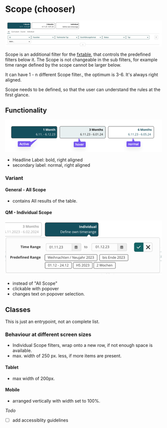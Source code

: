 # Scope (chooser)
![General scope](assets/scope.png)

Scope is an additional filter for the [fxtable](/.../.../manual_dev/ux/table.md), that controls the predefined filters below it. The Scope is not changeable in the sub filters, for example time range defined by the scope cannot be larger below.

It can have 1 - n different Scope filter., the optimum is 3-6. It's always right aligned.

Scope needs to be defined, so that the user can understand the rules at the first glance.

## Functionality
![Hover States](assets/scope_states.png)

  * Headline Label: bold, right aligned
  * secondary label: normal, right aligned

### Variant

#### General - All Scope

* contains All results of the table.

#### QM - Individual Scope

![Alt text](assets/scope_callout.png)

* instead of "All Scope"
* clickable with popover
* changes text on popover selection.


## Classes
This is just an entrypoint, not an complete list.


### Behaviour at different screen sizes

- Individual Scope filters, wrap onto a new row, if not enough space is available.
- max. width of 250 px. less, if more items are present.


#### Tablet
 - max width of 200px.

#### Mobile
- arranged vertically with width set to 100%.

_Todo_

- [ ] add accessiblity guidelines